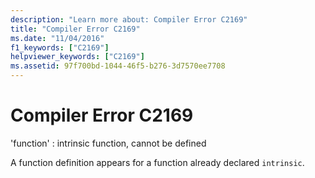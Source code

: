 ```yaml
---
description: "Learn more about: Compiler Error C2169"
title: "Compiler Error C2169"
ms.date: "11/04/2016"
f1_keywords: ["C2169"]
helpviewer_keywords: ["C2169"]
ms.assetid: 97f700bd-1044-46f5-b276-3d7570ee7708
---
```

# Compiler Error C2169

'function' : intrinsic function, cannot be defined

A function definition appears for a function already declared `intrinsic`.

